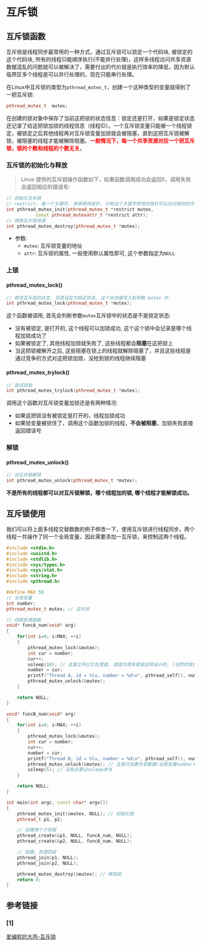 # 互斥锁
## 互斥锁函数
互斥锁是线程同步最常用的一种方式，通过互斥锁可以锁定一个代码块, 被锁定的这个代码块, 所有的线程只能顺序执行(不能并行处理)，这样多线程访问共享资源数据混乱的问题就可以被解决了，需要付出的代价就是执行效率的降低，因为默认临界区多个线程是可以并行处理的，现在只能串行处理。

在Linux中互斥锁的类型为`pthread_mutex_t`，创建一个这种类型的变量就得到了一把互斥锁:
```C++
pthread_mutex_t  mutex;
```

在创建的锁对象中保存了当前这把锁的状态信息：锁定还是打开，如果是锁定状态还记录了给这把锁加锁的线程信息（线程ID）。一个互斥锁变量只能被一个线程锁定，被锁定之后其他线程再对互斥锁变量加锁就会被阻塞，直到这把互斥锁被解锁，被阻塞的线程才能被解除阻塞。<b style="color:red">一般情况下，每一个共享资源对应一个把互斥锁，锁的个数和线程的个数无关</b>。

### 互斥锁的初始化与释放
> Linux 提供的互斥锁操作函数如下，如果函数调用成功会返回0，调用失败会返回相应的错误号:

```C++
// 初始化互斥锁
// restrict: 是一个关键字, 用来修饰指针, 只有这个关键字修饰的指针可以访问指向的内存地址, 其他指针是不行的
int pthread_mutex_init(pthread_mutex_t *restrict mutex,
           const pthread_mutexattr_t *restrict attr);
// 释放互斥锁资源            
int pthread_mutex_destroy(pthread_mutex_t *mutex);
```

- 参数:
    - `mutex`: 互斥锁变量的地址
    - `attr`: 互斥锁的属性, 一般使用默认属性即可, 这个参数指定为`NULL`

### 上锁
#### pthread_mutex_lock()
```C++
// 修改互斥锁的状态, 将其设定为锁定状态, 这个状态被写入到参数 mutex 中
int pthread_mutex_lock(pthread_mutex_t *mutex);
```

这个函数被调用, 首先会判断参数`mutex`互斥锁中的状态是不是锁定状态:

- 没有被锁定, 是打开的, 这个线程可以加锁成功, 这个这个锁中会记录是哪个线程加锁成功了
- 如果被锁定了, 其他线程加锁就失败了, 这些线程都会**阻塞**在这把锁上
- 当这把锁被解开之后, 这些阻塞在锁上的线程就解除阻塞了，并且这些线程是通过竞争的方式对这把锁加锁，没抢到锁的线程继续阻塞

#### pthread_mutex_trylock()

```C++
// 尝试加锁
int pthread_mutex_trylock(pthread_mutex_t *mutex);
```
调用这个函数对互斥锁变量加锁还是有两种情况:
- 如果这把锁没有被锁定是打开的，线程加锁成功
- 如果锁变量被锁住了，调用这个函数加锁的线程，**不会被阻塞**，加锁失败直接返回错误号

### 解锁
#### pthread_mutex_unlock()

```C++
// 对互斥锁解锁
int pthread_mutex_unlock(pthread_mutex_t *mutex);
```

**不是所有的线程都可以对互斥锁解锁，哪个线程加的锁, 哪个线程才能解锁成功。**

## 互斥锁使用

我们可以将上面多线程交替数数的例子修改一下，使用互斥锁进行线程同步。两个线程一共操作了同一个全局变量，因此需要添加一互斥锁，来控制这两个线程。
```C++
#include <stdio.h>
#include <unistd.h>
#include <stdlib.h>
#include <sys/types.h>
#include <sys/stat.h>
#include <string.h>
#include <pthread.h>

#define MAX 50
// 全局变量
int number;
pthread_mutex_t mutex; // 互斥锁

// 线程处理函数
void* funcA_num(void* arg)
{
    for(int i=0; i<MAX; ++i)
    {
        pthread_mutex_lock(&mutex);
        int cur = number;
        cur++;
        usleep(10); // 这里之所以它在里面, 是因为原本就是这样设计的, (当然你放在外面也没问题(只是它本来就是这个顺序的, 而已(不过这样确实不好)))
        number = cur;
        printf("Thread A, id = %lu, number = %d\n", pthread_self(), number);
        pthread_mutex_unlock(&mutex);
    }

    return NULL;
}

void* funcB_num(void* arg)
{
    for(int i=0; i<MAX; ++i)
    {
        pthread_mutex_lock(&mutex);
        int cur = number;
        cur++;
        number = cur;
        printf("Thread B, id = %lu, number = %d\n", pthread_self(), number);
        pthread_mutex_unlock(&mutex); // 注意只包裹共享数据(全局变量number有关的)
        usleep(5); // 没有必要让usleep参与
    }

    return NULL;
}

int main(int argc, const char* argv[])
{
    pthread_mutex_init(&mutex, NULL); // 初始化锁
    pthread_t p1, p2;

    // 创建两个子线程
    pthread_create(&p1, NULL, funcA_num, NULL);
    pthread_create(&p2, NULL, funcB_num, NULL);

    // 阻塞，资源回收
    pthread_join(p1, NULL);
    pthread_join(p2, NULL);

    pthread_mutex_destroy(&mutex); // 释放锁
    return 0;
}
```

## 参考链接
### [1]
[爱编程的大丙-互斥锁](https://subingwen.cn/linux/thread-sync/#1-1-%E4%B8%BA%E4%BB%80%E4%B9%88%E8%A6%81%E5%90%8C%E6%AD%A5)
